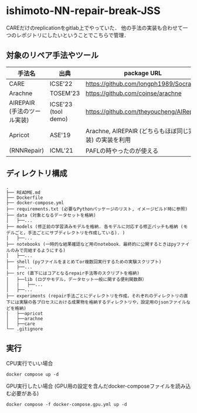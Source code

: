# ishimoto-NN-repair-break-JSS



CAREだけのreplicationをgitlab上でやっていた．
他の手法の実装も合わせて一つのレポジトリにしたいということでこちらで管理．

## 対象のリペア手法やツール
| 手法名 | 出典 | package URL |
| -------- | -------- | -------- |
| CARE     | ICSE'22   | https://github.com/longph1989/Socrates |
| Arachne   | TOSEM'23 | https://github.com/coinse/arachne |
| AIREPAIR (手法のツール実装) | ICSE'23 (tool demo) | https://github.com/theyoucheng/AIRepair |
| Apricot     | ASE'19  | Arachne, AIREPAIR (どちらもほぼ同じ実装) の実装を利用 |
| (RNNRepair)  | ICML'21  | PAFLの時やったのが使える |


## ディレクトリ構成
```
.
├── README.md
├── Dockerfile
├── docker-compose.yml
├── requirements.txt (必要なPythonパッケージのリスト, イメージビルド時に参照)
├── data (対象となるデータセットを格納)
│   ├──...
├── models (修正前の学習済みモデルを格納. 各モデルに対応する修正パッチも格納 (モデルごと，手法ごとにサブディレクトリを作成している). )
│   ├──...
├── notebooks (一時的な結果確認など用のnotebook．最終的に公開するときはpyファイルのみで完結するようにする)
│   ├──...
├── shell (pyファイルをまとめてor複数回実行するための実験スクリプト)
│   ├──...
├── src (直下にはコアとなるrepair手法等のスクリプトを格納)
│   ├──lib (ログやモデル，データセット一般に関する便利関数群）
│   |   ├──...
│   ├──...
├── experiments (repair手法ごとにディレクトリを作成，それぞれのディレクトリの直下には実験の各プロセスにおける成果物を格納するディレクトリや，設定用のjsonファイルなどを格納)
│   ├──apricot
│   ├──arachne
│   ├──care
└── .gitignore
```

## 実行
CPU実行でいい場合
```shell
docker compose up -d
```

GPU実行したい場合 (GPU用の設定を含んだdocker-composeファイルを読み込む必要がある)
```shell
docker compose -f docker-compose.gpu.yml up -d
```